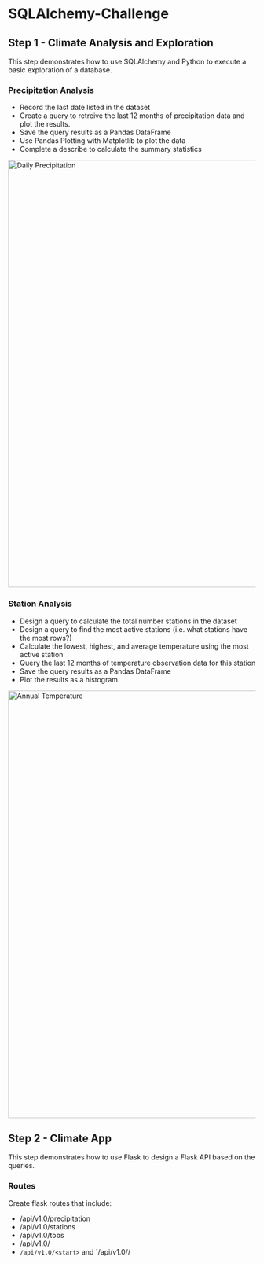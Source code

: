 # SQLAlchemy-Challenge

## Step 1 - Climate Analysis and Exploration
This step demonstrates how to use SQLAlchemy and Python to execute a basic exploration of a database.

### Precipitation Analysis
* Record the last date listed in the dataset
* Create a query to retreive the last 12 months of precipitation data and plot the results.
* Save the query results as a Pandas DataFrame
* Use Pandas Plotting with Matplotlib to plot the data
* Complete a describe to calculate the summary statistics

<img width="870" alt="Daily Precipitation" src="https://user-images.githubusercontent.com/89491352/142747183-d58356eb-29c8-4f89-b834-3ffccd44fc2e.png">

### Station Analysis
* Design a query to calculate the total number stations in the dataset
* Design a query to find the most active stations (i.e. what stations have the most rows?)
* Calculate the lowest, highest, and average temperature using the most active station
* Query the last 12 months of temperature observation data for this station
* Save the query results as a Pandas DataFrame
* Plot the results as a histogram

<img width="870" alt="Annual Temperature" src="https://user-images.githubusercontent.com/89491352/142747172-8c26b8bf-662b-41c0-8c10-15f74fbbc8c5.png">

## Step 2 - Climate App
This step demonstrates how to use Flask to design a Flask API based on the queries.
### Routes
Create flask routes that include:
* /api/v1.0/precipitation
* /api/v1.0/stations
* /api/v1.0/tobs
* /api/v1.0/<start>
* `/api/v1.0/<start>` and `/api/v1.0/<start>/<end>
